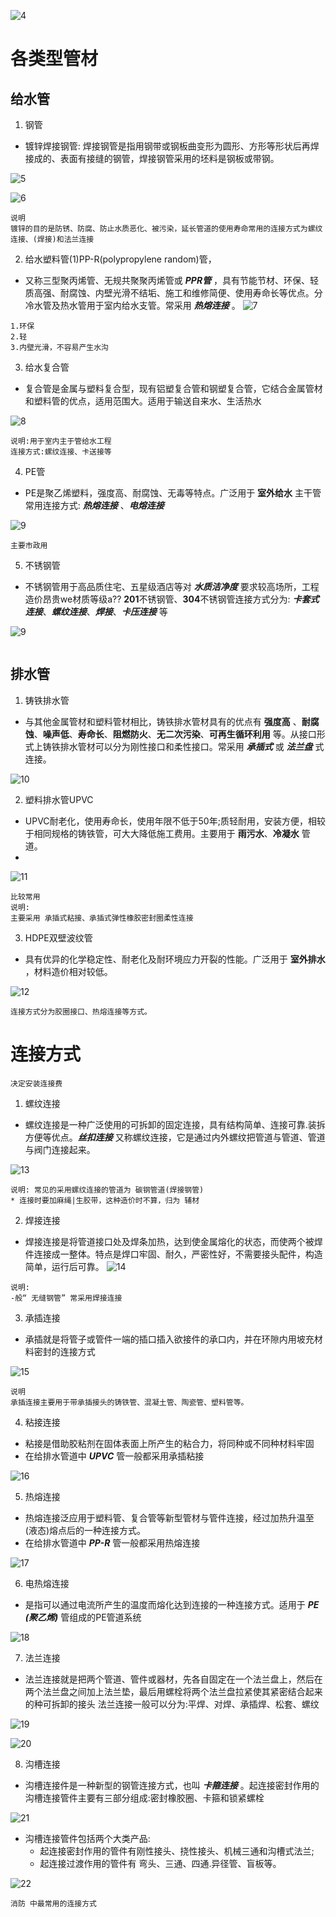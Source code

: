 ![4](https://github.com/happyshuaishuai/SuanLiang/blob/main/pages/给排水/images/4.png)


# 各类型管材

## 给水管

1. 钢管
 - 镀锌焊接钢管: 焊接钢管是指用钢带或钢板曲变形为圆形、方形等形状后再焊接成的、表面有接缝的钢管，焊接钢管采用的坯料是钢板或带钢。

![5](https://github.com/happyshuaishuai/SuanLiang/blob/main/pages/给排水/images/5.png)

![6](https://github.com/happyshuaishuai/SuanLiang/blob/main/pages/给排水/images/6.png)

```
说明
镀锌的目的是防锈、防腐、防止水质恶化、被污染，延长管道的使用寿命常用的连接方式为螺纹连接、(焊接)和法兰连接
```

2. 给水塑料管(1)PP-R(polypropylene random)管，
 - 又称三型聚丙烯管、无规共聚聚丙烯管或 ***PPR管*** ，具有节能节材、环保、轻质高强、耐腐蚀、内壁光滑不结垢、施工和维修简便、使用寿命长等优点。分冷水管及热水管用于室内给水支管。常采用 ***热熔连接*** 。
![7](https://github.com/happyshuaishuai/SuanLiang/blob/main/pages/给排水/images/7.png)

```
1.环保
2.轻
3.内壁光滑，不容易产生水沟
```

3. 给水复合管
 - 复合管是金属与塑料复合型，现有铝塑复合管和钢塑复合管，它结合金属管材和塑料管的优点，适用范围大。适用于输送自来水、生活热水

![8](https://github.com/happyshuaishuai/SuanLiang/blob/main/pages/给排水/images/8.png)

```
说明:用于室内主于管给水工程
连接方式:螺纹连接、卡送接等
```

4. PE管
- PE是聚乙烯塑料，强度高、耐腐蚀、无毒等特点。广泛用于 **室外给水** 主干管常用连接方式: ***热熔连接*** 、***电熔连接***

![9](https://github.com/happyshuaishuai/SuanLiang/blob/main/pages/给排水/images/9.png)

```
主要市政用
```

5. 不锈钢管
- 不锈钢管用于高品质住宅、五星级酒店等对 ***水质洁净度*** 要求较高场所，工程造价昂贵we材质等级a?? **201**不锈钢管、**304**不锈钢管连接方式分为: ***卡套式连接***、***螺纹连接***、***焊接***、***卡压连接***  等

![9](https://github.com/happyshuaishuai/SuanLiang/blob/main/pages/给排水/images/9.png)

```

```


## 排水管
1. 铸铁排水管
- 与其他金属管材和塑料管材相比，铸铁排水管材具有的优点有 **强度高** 、**耐腐蚀**、**噪声低**、**寿命长**、**阻燃防火**、**无二次污染**、**可再生循环利用** 等。从接口形式上铸铁排水管材可以分为刚性接口和柔性接口。常采用 ***承插式*** 或 ***法兰盘*** 式连接。


![10](https://github.com/happyshuaishuai/SuanLiang/blob/main/pages/给排水/images/10.png)


2. 塑料排水管UPVC
- UPVC耐老化，使用寿命长，使用年限不低于50年;质轻耐用，安装方便，相较于相同规格的铸铁管，可大大降低施工费用。主要用于 **雨污水**、**冷凝水** 管道。
- 
![11](https://github.com/happyshuaishuai/SuanLiang/blob/main/pages/给排水/images/11.png)

```
比较常用
说明:
主要采用 承插式粘接、承插式弹性橡胶密封圈柔性连接
```

3. HDPE双壁波纹管
- 具有优异的化学稳定性、耐老化及耐环境应力开裂的性能。广泛用于 **室外排水** ，材料造价相对较低。

![12](https://github.com/happyshuaishuai/SuanLiang/blob/main/pages/给排水/images/12.png)

```
连接方式分为胶圈接口、热熔连接等方式。
```


# 连接方式
```
决定安装连接费
```


1. 螺纹连接
- 螺纹连接是一种广泛使用的可拆卸的固定连接，具有结构简单、连接可靠.装拆方便等优点。***丝扣连接*** 又称螺纹连接，它是通过内外螺纹把管道与管道、管道与阀门连接起来。

![13](https://github.com/happyshuaishuai/SuanLiang/blob/main/pages/给排水/images/13.png)
```
说明: 常见的采用螺纹连接的管道为 碳钢管道(焊接钢管)
* 连接时要加麻绳|生胶带，这种造价时不算，归为 辅材
```

2. 焊接连接
- 焊接连接是将管道接口处及焊条加热，达到使金属熔化的状态，而使两个被焊件连接成一整体。特点是焊口牢固、耐久，严密性好，不需要接头配件，构造简单，运行后可靠。
![14](https://github.com/happyshuaishuai/SuanLiang/blob/main/pages/给排水/images/14.png)
```
说明:
-般“ 无缝钢管” 常采用焊接连接
```

3. 承插连接
- 承插就是将管子或管件一端的插口插入欲接件的承口内，并在环隙内用坡充材料密封的连接方式

![15](https://github.com/happyshuaishuai/SuanLiang/blob/main/pages/给排水/images/15.png)

```
说明
承插连接主要用于带承插接头的铸铁管、混凝土管、陶瓷管、塑料管等。
```


4. 粘接连接
- 粘接是借助胶粘剂在固体表面上所产生的粘合力，将同种或不同种材料牢固
- 在给排水管道中 ***UPVC*** 管一般都采用承插粘接

![16](https://github.com/happyshuaishuai/SuanLiang/blob/main/pages/给排水/images/16.png)


5. 热熔连接
- 热熔连接泛应用于塑料管、复合管等新型管材与管件连接，经过加热升温至(液态)熔点后的一种连接方式。
- 在给排水管道中 ***PP-R*** 管一般都采用热熔连接

![17](https://github.com/happyshuaishuai/SuanLiang/blob/main/pages/给排水/images/17.png)


6. 电热熔连接
- 是指可以通过电流所产生的温度而熔化达到连接的一种连接方式。适用于 ***PE (聚乙烯)*** 管组成的PE管道系统

![18](https://github.com/happyshuaishuai/SuanLiang/blob/main/pages/给排水/images/18.png)


7. 法兰连接
- 法兰连接就是把两个管道、管件或器材，先各自固定在一个法兰盘上，然后在两个法兰盘之间加上法兰垫，最后用螺栓将两个法兰盘拉紧使其紧密结合起来的种可拆卸的接头
法兰连接一般可以分为:平焊、对焊、承插焊、松套、螺纹

![19](https://github.com/happyshuaishuai/SuanLiang/blob/main/pages/给排水/images/19.png)

![20](https://github.com/happyshuaishuai/SuanLiang/blob/main/pages/给排水/images/20.png)


8. 沟槽连接
- 沟槽连接件是一种新型的钢管连接方式，也叫 ***卡箍连接*** 。起连接密封作用的沟槽连接管件主要有三部分组成:密封橡胶圈、卡箍和锁紧螺栓

![21](https://github.com/happyshuaishuai/SuanLiang/blob/main/pages/给排水/images/21.png)

- 沟槽连接管件包括两个大类产品: 
  - 起连接密封作用的管件有刚性接头、挠性接头、机械三通和沟槽式法兰;
  - 起连接过渡作用的管件有 弯头、三通、四通.异径管、盲板等。

![22](https://github.com/happyshuaishuai/SuanLiang/blob/main/pages/给排水/images/22.png)

```
消防 中最常用的连接方式
```